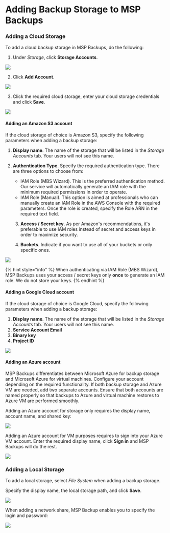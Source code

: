 # Adding Backup Storage to MSP Backups

### Adding a Cloud Storage

To add a cloud backup storage in MSP Backups, do the following:

1. Under _Storage_, click **Storage Accounts**.

![](../../.gitbook/assets/screenshot-2018-06-20-at-16.33.48.png)

2. Click **Add Account**.

![](../../.gitbook/assets/screenshot-2018-06-20-at-16.34.59.png)

3. Click the required cloud storage, enter your cloud storage credentials and click **Save**.  

![](../../.gitbook/assets/screenshot-2018-06-20-at-16.40.21.png)

#### Adding an Amazon S3 account

If the cloud storage of choice is Amazon S3, specify the following parameters when adding a backup storage:

1. **Display name**. The name of the storage that will be listed in the _Storage Accounts_ tab. Your users will not see this name.
2. **Authentication Type**. Specify the required authentication type. There are three options to choose from:
   * IAM Role \(MBS Wizard\). This is the preferred authentication method. Our service will automatically generate an IAM role with the minimum required permissions in order to operate.
   * IAM Role \(Manual\). This option is aimed at professionals who can manually create an IAM Role in the AWS Console with the required parameters. Once the role is created, specify the Role ARN in the required text field. 

   3. **Access / Secret key**. As per Amazon's recommendations, it's preferable to use IAM roles instead of secret and access keys in order to maximize security. 

   4. **Buckets**. Indicate if you want to use all of your buckets or only specific ones.

![](../../.gitbook/assets/screenshot-2018-06-20-at-16.55.01.png)

{% hint style="info" %}
When authenticating via IAM Role \(MBS Wizard\), MSP Backups uses your access / secret keys only **once** to generate an IAM role. We do not store your keys.
{% endhint %}

#### Adding a Google Cloud account

If the cloud storage of choice is Google Cloud, specify the following parameters when adding a backup storage:

1. **Display name**. The name of the storage that will be listed in the _Storage Accounts_ tab. Your users will not see this name.
2. **Service Account Email**
3. **Binary key**
4. **Project ID**

![](../../.gitbook/assets/screenshot-2018-06-20-at-18.12.13.png)

#### Adding an Azure account

MSP Backups differentiates between Microsoft Azure for backup storage and Microsoft Azure for virtual machines. Configure your account depending on the required functionality. If both backup storage and Azure VM are needed, add two separate accounts. Ensure that both accounts are named properly so that backups to Azure and virtual machine restores to Azure VM are performed smoothly.

Adding an Azure account for storage only requires the display name, account name, and shared key:

![](../../.gitbook/assets/screenshot-2018-06-20-at-18.34.30.png)

Adding an Azure account for VM purposes requires to sign into your Azure VM account. Enter the required display name, click **Sign in** and MSP Backups will do the rest.

![](../../.gitbook/assets/screenshot-2018-06-20-at-18.40.22.png)

### Adding a Local Storage

To add a local storage, select _File System_ when adding a backup storage.

Specify the display name, the local storage path, and click **Save**.

![](../../.gitbook/assets/screenshot-2018-06-20-at-18.50.14.png)

When adding a network share, MSP Backup enables you to specify the login and password:

![](../../.gitbook/assets/screenshot-2018-06-20-at-18.50.39.png)



